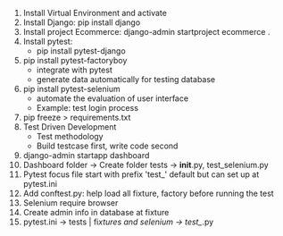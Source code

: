 1. Install Virtual Environment and activate
2. Install Django: pip install django
3. Install project Ecommerce: django-admin startproject ecommerce .
4. Install pytest: 
    - pip install pytest-django
5. pip install pytest-factoryboy
    - integrate with pytest
    - generate data automatically for testing database 
6. pip install pytest-selenium
    - automate the evaluation of user interface
    - Example: test login process 
7. pip freeze > requirements.txt
8. Test Driven Development
    - Test methodology 
    - Build testcase first, write code second 
9. django-admin startapp dashboard
10. Dashboard folder -> Create folder tests -> __init__.py, test_selenium.py
11. Pytest focus file start with prefix 'test_' default but can set up at pytest.ini
12. Add conftest.py: help load all fixture, factory before running the test
13. Selenium require browser
14. Create admin info in database at fixture
15. pytest.ini -> tests | fi*xtures and selenium -> test_*.py